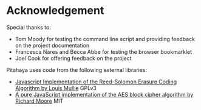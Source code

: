 Acknowledgement
===============

Special thanks to:

- Tom Moody for testing the command line script and providing feedback on the project documentation
- Francesca Nares and Becca Abbe for testing the browser bookmarklet
- Joel Cook for offering feedback on the project

Pitahaya uses code from the following external libraries:

- [Javascript Implementation of the Reed-Solomon Erasure Coding Algorithm by Louis Mullie](https://github.com/louismullie/erc-js) GPLv3
- [A pure JavaScript implementation of the AES block cipher algorithm by Richard Moore](https://github.com/ricmoo/aes-js) MIT

